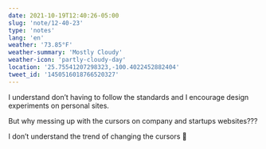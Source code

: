```yaml
---
date: 2021-10-19T12:40:26-05:00
slug: 'note/12-40-23'
type: 'notes'
lang: 'en'
weather: '73.85°F'
weather-summary: 'Mostly Cloudy'
weather-icon: 'partly-cloudy-day'
location: '25.75541207298323,-100.4022452882404'
tweet_id: '1450516018766520327'
---
```

I understand don’t having to follow the standards and I encourage design experiments on personal sites. 

But why messing up with the cursors on company and startups websites???

I don’t understand the trend of changing the cursors 🤌